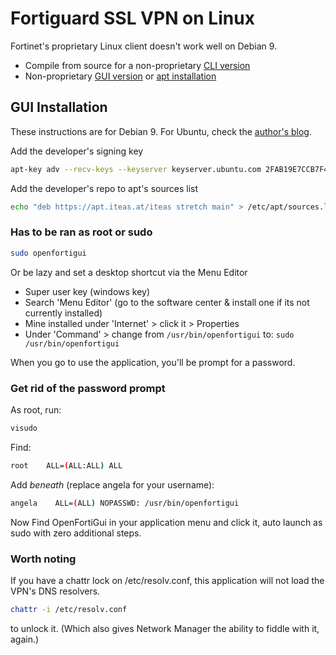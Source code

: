 # Fortiguard SSL VPN on Linux

Fortinet's proprietary Linux client doesn't work well on Debian 9.

- Compile from source for a non-proprietary [CLI version](https://github.com/adrienverge/openfortivpn)
- Non-proprietary [GUI version](https://github.com/theinvisible/openfortigui) or [apt installation](https://apt.iteas.at/)

## GUI Installation
These instructions are for Debian 9.  For Ubuntu, check the [author's blog](https://hadler.me/linux/openfortigui/).

Add the developer's signing key
```bash
apt-key adv --recv-keys --keyserver keyserver.ubuntu.com 2FAB19E7CCB7F415
```

Add the developer's repo to apt's sources list
```bash
echo "deb https://apt.iteas.at/iteas stretch main" > /etc/apt/sources.list.d/iteas.list
```

### Has to be ran as root or sudo

```bash
sudo openfortigui
```

Or be lazy and set a desktop shortcut via the Menu Editor
- Super user key (windows key)
- Search 'Menu Editor' (go to the software center & install one if its not currently installed)
- Mine installed under 'Internet' > click it > Properties
- Under 'Command' > change from `/usr/bin/openfortigui` to: `sudo /usr/bin/openfortigui`

When you go to use the application, you'll be prompt for a password.

### Get rid of the password prompt

As root, run:
```bash
visudo
```

Find:
```bash
root    ALL=(ALL:ALL) ALL
```

Add *beneath* (replace angela for your username):
```bash
angela    ALL=(ALL) NOPASSWD: /usr/bin/openfortigui
```

Now Find OpenFortiGui in your application menu and click it, auto launch as sudo with zero additional steps.

### Worth noting
If you have a chattr lock on /etc/resolv.conf, this application will not load the VPN's DNS resolvers.
```bash
chattr -i /etc/resolv.conf
```
to unlock it.  (Which also gives Network Manager the ability to fiddle with it, again.)
